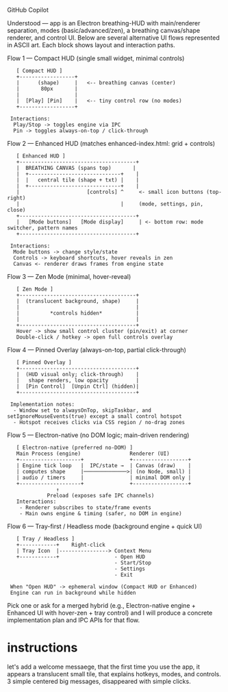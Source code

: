 GitHub Copilot

Understood — app is an Electron breathing-HUD with main/renderer separation, modes (basic/advanced/zen), a breathing canvas/shape renderer, and control UI. Below are several alternative UI flows represented in ASCII art. Each block shows layout and interaction paths.

Flow 1 — Compact HUD (single small widget, minimal controls)
```text
   [ Compact HUD ]
   +------------------+
   |      (shape)     |   <-- breathing canvas (center)
   |       80px       |
   |                  |
   |  [Play] [Pin]    |   <-- tiny control row (no modes)
   +------------------+

 Interactions:
  Play/Stop -> toggles engine via IPC
  Pin -> toggles always-on-top / click-through
```

Flow 2 — Enhanced HUD (matches enhanced-index.html: grid + controls)
```text
   [ Enhanced HUD ]
   +--------------------------------------+
   |  BREATHING CANVAS (spans top)       |
   |  +------------------------------+    |
   |  |   central tile (shape + txt) |    |
   |  +------------------------------+    |
   |                      [controls] ^     <- small icon buttons (top-right)
   |                                 |     (mode, settings, pin, close)
   +--------------------------------------+
   |   [Mode buttons]   [Mode display]     | <- bottom row: mode switcher, pattern names
   +--------------------------------------+

 Interactions:
  Mode buttons -> change style/state
  Controls -> keyboard shortcuts, hover reveals in zen
  Canvas <- renderer draws frames from engine state
```

Flow 3 — Zen Mode (minimal, hover-reveal)
```text
   [ Zen Mode ]
   +--------------------------------------+
   |  (translucent background, shape)     |
   |                                      |
   |          *controls hidden*           |
   |                                      |
   +--------------------------------------+
   Hover -> show small control cluster (pin/exit) at corner
   Double-click / hotkey -> open full controls overlay
```

Flow 4 — Pinned Overlay (always-on-top, partial click-through)
```text
   [ Pinned Overlay ]
   +--------------------------------------+
   |  (HUD visual only; click-through)    |
   |   shape renders, low opacity         |
   |  [Pin Control]  [Unpin Ctrl] (hidden)|
   +--------------------------------------+

 Implementation notes:
  - Window set to alwaysOnTop, skipTaskbar, and setIgnoreMouseEvents(true) except a small control hotspot
  - Hotspot receives clicks via CSS region / no-drag zones
```

Flow 5 — Electron-native (no DOM logic; main-driven rendering)
```text
   [ Electron-native (preferred no-DOM) ]
   Main Process (engine)                Renderer (UI)
   +--------------------+               +------------------+
   | Engine tick loop   |  IPC/state →  | Canvas (draw)    |
   | computes shape     |──────────────>| (no Node, small) |
   | audio / timers     |               | minimal DOM only |
   +--------------------+               +------------------+
                ↑
             Preload (exposes safe IPC channels)
   Interactions:
    - Renderer subscribes to state/frame events
    - Main owns engine & timing (safer, no DOM in engine)
```

Flow 6 — Tray-first / Headless mode (background engine + quick UI)
```text
   [ Tray / Headless ]
   +------------+    Right-click
   | Tray Icon  |----------------> Context Menu
   +------------+                  - Open HUD
                                   - Start/Stop
                                   - Settings
                                   - Exit

 When "Open HUD" -> ephemeral window (Compact HUD or Enhanced)
 Engine can run in background while hidden
```

Pick one or ask for a merged hybrid (e.g., Electron-native engine + Enhanced UI with hover-zen + tray control) and I will produce a concrete implementation plan and IPC APIs for that flow.

# instructions
let's add a welcome messaege, that the first time you use the app, it appears
a translucent small tile, that explains hotkeys, modes, and controls. 3 simple centered
big messages, disappeared with simple clicks.


